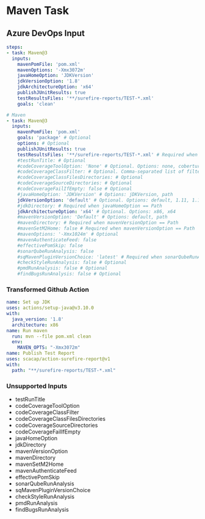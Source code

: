 # Maven Task

## Azure DevOps Input

```yaml
steps:
- task: Maven@3
  inputs:
    mavenPomFile: 'pom.xml'
    mavenOptions: '-Xmx3072m'
    javaHomeOption: 'JDKVersion'
    jdkVersionOption: '1.8'
    jdkArchitectureOption: 'x64'
    publishJUnitResults: true
    testResultsFiles: '**/surefire-reports/TEST-*.xml'
    goals: 'clean'
```

```yaml
# Maven
- task: Maven@3
  inputs:
    mavenPomFile: 'pom.xml' 
    goals: 'package' # Optional
    options: # Optional
    publishJUnitResults: true 
    testResultsFiles: '**/surefire-reports/TEST-*.xml' # Required when publishJUnitResults == True
    #testRunTitle: # Optional
    #codeCoverageToolOption: 'None' # Optional. Options: none, cobertura, jaCoCo. Enabling code coverage inserts the `clean` goal into the Maven goals list when Maven runs.
    #codeCoverageClassFilter: # Optional. Comma-separated list of filters to include or exclude classes from collecting code coverage. For example: +:com.*,+:org.*,-:my.app*.*
    #codeCoverageClassFilesDirectories: # Optional
    #codeCoverageSourceDirectories: # Optional
    #codeCoverageFailIfEmpty: false # Optional
    #javaHomeOption: 'JDKVersion' # Options: jDKVersion, path
    jdkVersionOption: 'default' # Optional. Options: default, 1.11, 1.10, 1.9, 1.8, 1.7, 1.6
    #jdkDirectory: # Required when javaHomeOption == Path
    jdkArchitectureOption: 'x64' # Optional. Options: x86, x64
    #mavenVersionOption: 'Default' # Options: default, path
    #mavenDirectory: # Required when mavenVersionOption == Path
    #mavenSetM2Home: false # Required when mavenVersionOption == Path
    #mavenOptions: '-Xmx1024m' # Optional
    #mavenAuthenticateFeed: false 
    #effectivePomSkip: false 
    #sonarQubeRunAnalysis: false 
    #sqMavenPluginVersionChoice: 'latest' # Required when sonarQubeRunAnalysis == True# Options: latest, pom
    #checkStyleRunAnalysis: false # Optional
    #pmdRunAnalysis: false # Optional
    #findBugsRunAnalysis: false # Optional

```

### Transformed Github Action

```yaml
name: Set up JDK
uses: actions/setup-java@v3.10.0
with:
  java_version: '1.8'
  architecture: x86
name: Run maven
  run: mvn --file pom.xml clean
  env:
    MAVEN_OPTS: "-Xmx3072m"
name: Publish Test Report
uses: scacap/action-surefire-report@v1
with:
  path: "**/surefire-reports/TEST-*.xml"
```

### Unsupported Inputs

- testRunTitle
- codeCoverageToolOption
- codeCoverageClassFilter
- codeCoverageClassFilesDirectories
- codeCoverageSourceDirectories
- codeCoverageFailIfEmpty
- javaHomeOption
- jdkDirectory
- mavenVersionOption
- mavenDirectory
- mavenSetM2Home
- mavenAuthenticateFeed
- effectivePomSkip
- sonarQubeRunAnalysis
- sqMavenPluginVersionChoice
- checkStyleRunAnalysis
- pmdRunAnalysis
- findBugsRunAnalysis
